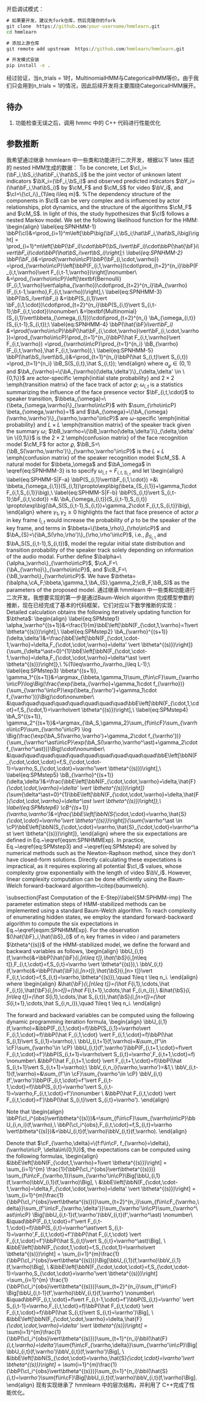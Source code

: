 开启调试模式：
```cmd
# 如果要开发，建议先fork仓库，然后克隆你的fork
git clone  https://github.com/your-username/hmmlearn.git 
cd hmmlearn

# 添加上游仓库
git remote add upstream  https://github.com/hmmlearn/hmmlearn.git 

# 开发模式安装
pip install -e .
```

经过验证，当n_trials = 1时，MultinomialHMM与CategoricalHMM等价。由于我们只会用到n_trials = 1的情况，因此后续开发将主要围绕CategoricalHMM展开。

## 待办
1. 功能检查无误之后，调用 hmmc 中的 C++ 代码进行性能优化



## 参数推断
我希望通过继承 hmmlearn 中一些类和功能进行二次开发，根据以下 latex 描述的 nested HMM生成的数据：
To be concrete, Let $\cI_i=(\bF_i,\bS_i;\hat\bF_i,\hat\bS_i)$ be the joint vector of unknown latent indicators $\bX_i=(\bF_i,\bS_i)$ and observed predicted indicators $\bY_i=(\hat\bF_i,\hat\bS_i)$ by $\cM_F$ and $\cM_S$ for video $\bV_i$, and $\cI=\{\cI_i\}_{1\leq i\leq m}$.
%The dependency structure of the components in $\cI$ can be very complex and is influenced by actor relationships, plot dynamics, and the structure of the algorithms $\cM_F$ and $\cM_S$. In light of this, the study hypothesizes that $\cI$ follows a nested Markov model. 
We set the following likelihood function for the HMM:
\begin{align}
\label{eq:SPNHMM-1}
\bbP(\cI)&=\prod_{i=1}^m\left[\bbP\big(\bF_i,\bS_i;\hat\bF_i,\hat\bS_i\big)\right]
= \prod_{i=1}^m\left[\bbP(\bF_i)\cdot\bbP(\bS_i\vert\bF_i)\cdot\bbP(\hat{\bF}_i\vert\bF_i)\cdot\bbP(\hat\bS_i\vert\bS_i)\right];\\
\label{eq:SPNHMM-2}
\bbP(\bF_i)&=\prod_{\varrho\in\cP}\bbP(\bF_{i,\cdot,\varrho})
=\prod_{\varrho\in\cP}\left[\bbP(F_{i,1,\varrho})\cdot\prod_{t=2}^{n_i}\bbP(F_{i,t,\varrho}\vert F_{i,t-1,\varrho})\right]\nonumber\\
&=\prod_{\varrho\in\cP}\left[\textbf{Bernoulli}(F_{i,1,\varrho}\vert\alpha_{\varrho})\cdot\prod_{t=2}^{n_i}\bA_{\varrho}(F_{i,t-1,\varrho},F_{i,t,\varrho})\right],\\
\label{eq:SPNHMM-3}
\bbP(\bS_i\vert\bF_i)
&=\bbP(S_{i,1}\vert \bF_{i,1,\cdot})\cdot\prod_{t=2}^{n_i}\bbP(S_{i,t}\vert S_{i,t-1};\bF_{i,t,\cdot})\nonumber\\
&=\textbf{Multinomial}(S_{i,1}\vert\bbeta_{\omega_{i,1}})\cdot\prod_{t=2}^{n_i} \bA_{\omega_{i,t}}(S_{i,t-1},S_{i,t});\\
\label{eq:SPNHMM-4}
\bbP(\hat{\bF}_i\vert\bF_i)
&=\prod_{\varrho\in\cP}\bbP(\hat\bF_{i,\cdot,\varrho}\vert\bF_{i,\cdot,\varrho})=\prod_{\varrho\in\cP}\prod_{t=1}^{n_i}\bbP(\hat F_{i,t,\varrho}\vert F_{i,t,\varrho})
=\prod_{\varrho\in\cP}\prod_{t=1}^{n_i} \bB_{\varrho}(F_{i,t,\varrho},\hat F_{i,t,\varrho}),\\
\label{eq:SPNHMM-5}
\bbP(\hat\bS_i\vert\bS_i)&=\prod_{t=1}^{n_i}\bbP(\hat S_{i,t}\vert S_{i,t})
=\prod_{t=1}^{n_i} \bB_S(S_{i,t},\hat S_{i,t});
\end{align}
where
$\alpha_{\varrho}\in(0,1)$ and $\bA_{\varrho}=\{\bA_{\varrho}(\delta,\delta')\}_{\delta,\delta' \in \{0,1\}}$ are actor-specific  \emph{initial state probability} and $2\times 2$ \emph{transition matrix} of the face track of actor $\varrho$;
$\omega_{i,t}$ is a statistics summarizing the influence of the face presence vector $\bF_{i,t,\cdot}$ to speaker transition,
$\bbeta_{\omega}=\{\beta_{\omega,\varrho}\}_{\varrho\in\cP}$ with $\sum_{\rho\in\cP} \beta_{\omega,\varrho}=1$ and $\bA_{\omega}=\{\bA_{\omega}(\varrho,\varrho')\}_{\varrho,\varrho'\in\cP}$ are $\omega$-specific \emph{initial probability} and $L\times L$ \emph{transition matrix} of the speaker track given the summary $\omega$;
$\bB_\varrho=\{\bB_\varrho(\delta,\delta')\}_{\delta,\delta' \in \{0,1\}}$ is the $2\times 2$ \emph{confusion matrix} of the face recognition model $\cM_F$ for actor $\varrho$, 
$\bB_S=\{\bB_S(\varrho,\varrho')\}_{\varrho,\varrho'\in\cP}$ is the $L\times L$ \emph{confusion matrix} of the speaker recognition model $\cM_S$.
A natural model for $\bbeta_\omega$ and $\bA_\omega$ in \eqref{eq:SPNHMM-3} is to specify $\omega_{i,t}=F_{i,t,S_{i,t}}$ and let
\begin{align}
\label{eq:SPHMM-S|F-a}
\bbP(S_{i,1}\vert\bF_{i,1,\cdot})
=&\ \bbeta_{\omega_{i,1}}(S_{i,1})\propto\exp\big(\beta_{S_{i,1}}+\gamma_1\cdot F_{i,1,S_{i,1}}\big),\\
\label{eq:SPHMM-S|F-b}
\bbP(S_{i,t}\vert S_{i,t-1};\bF_{i,t,\cdot})
=&\ \bA_{\omega_{i,t}}(S_{i,t-1},S_{i,t})
\propto\exp\big(\bA_S(S_{i,t-1},S_{i,t})+\gamma_2\cdot F_{i,t,S_{i,t}}\big),
\end{align}
where $\gamma_1,\gamma_2 \geq 0$ highlights the fact that face presence of actor $\rho$ in key frame $I_{i,t}$ would increase the probability of $\rho$ to be the speaker of the key frame, and terms in $\bbeta=\{\beta_\rho\}_{\rho\in\cP}$ and $\bA_{S}=\{\bA_S(\rho,\rho')\}_{\rho,\rho'\in\cP}$, i.e., $\beta_{S_{i,1}}$ and $\bA_S(S_{i,t-1},S_{i,t})$, model the regular initial state distribution and transition probability of the speaker track solely depending on information of the audio modal.
Further define $\balpha=\{\alpha_\varrho\}_{\varrho\in\cP}$, $\cA_F=\{\bA_{\varrho}\}_{\varrho\in\cP}$, and $\cB_F=\{\bB_\varrho\}_{\varrho\in\cP}$.
We have $\btheta=(\balpha,\cA_F;\bbeta,\gamma_1,\bA_{S},\gamma_2;\cB_F,\bB_S)$ as the parameters of the proposed model. 
通过继承 hmmlearn 中一些类和功能进行二次开发。我想要实现的第一步是通过Baum-Welch algorithm 完成模型参数的推断，现在已经完成了基本的代码框架，它们对应以下数学推断的实现：
Detailed calculation obtains the following iteratively updating function for $\btheta$:
\begin{align}
\label{eq:SPMstep1}
\alpha_\varrho^{(s+1)}&=\frac{1}{m}\bbE\left[\bbN(F_{\cdot,1,\varrho}=1\vert \btheta^{(s)})\right],\\
\label{eq:SPMstep2}
\bA_{\varrho}^{(s+1)}(\delta,\delta')&=\frac{\bbE\left[\bbN(F_{\cdot,\cdot-1,\varrho}=\delta,F_{\cdot,\cdot,\varrho}=\delta' \vert \btheta^{(s)})\right]}{\sum_{\delta^\ast=0}^{1}\bbE\left[\bbN(F_{\cdot,\cdot-1,\varrho}=\delta,F_{\cdot,\cdot,\varrho}=\delta^\ast \vert \btheta^{(s)})\right]},\\
%(1\leq\varrho_i\varrho_j\leq L-1);\\
\label{eq:SPMstep3}
\bbeta^{(s+1)}, \gamma_1^{(s+1)}&=\argmax_{\bbeta,\gamma_1}\sum_{f\in\cF}\sum_{\varrho\in\cP}\log\Big(\frac{\exp(\beta_{\varrho}+\gamma_1\cdot f_{\varrho})}{\sum_{\varrho'\in\cP}\exp(\beta_{\varrho'}+\gamma_1\cdot f_{\varrho'})}\Big)\cdot\nonumber\\
&\quad\quad\quad\quad\quad\quad\quad\quad\bbE\left[\bbN(F_{\cdot,1,\cdot}=f,S_{\cdot,1}=\varrho\vert \btheta^{(s)})\right],\\
\label{eq:SPMstep4}
\bA_S^{(s+1)}, \gamma_2^{(s+1)}&=\argmax_{\bA_S,\gamma_2}\sum_{f\in\cF}\sum_{\varrho\in\cP}\sum_{\varrho'\in\cP} \log \Big(\frac{\exp(\bA_S(\varrho,\varrho')+\gamma_2\cdot f_{\varrho'})}{\sum_{\varrho^\ast\in\cP}\exp(\bA_S(\varrho,\varrho^\ast)+\gamma_2\cdot f_{\varrho^\ast})}\Big)\cdot\nonumber\\
&\quad\quad\quad\quad\quad\quad\quad\quad\quad\quad\bbE\left[\bbN(F_{\cdot,\cdot,\cdot}=f,S_{\cdot,\cdot-1}=\varrho,S_{\cdot,\cdot}=\varrho'\vert \btheta^{(s)})\right],\\
\label{eq:SPMstep5}
\bB_{\varrho}^{(s+1)}(\delta,\delta')&=\frac{\bbE\left[\bbN(F_{\cdot,\cdot,\varrho}=\delta,\hat{F}_{\cdot,\cdot,\varrho}=\delta' \vert \btheta^{(s)})\right]}{\sum_{\delta^\ast=0}^{1}\bbE\left[\bbN(F_{\cdot,\cdot,\varrho}=\delta,\hat{F}_{\cdot,\cdot,\varrho}=\delta^\ast \vert \btheta^{(s)})\right]},\\
\label{eq:SPMstep6}
\cB^{(s+1)}(\varrho,\varrho')&=\frac{\bbE\left[\bbN(S_{\cdot,\cdot}=\varrho,\hat{S}_{\cdot,\cdot}=\varrho'\vert \btheta^{(s)})\right]}{\sum_{\varrho^\ast \in \cP}\bbE\left[\bbN(S_{\cdot,\cdot}=\varrho,\hat{S}_{\cdot,\cdot}=\varrho^\ast \vert \btheta^{(s)})\right]},
\end{align}
where the six expectations are defined in Eq.~\eqref{eqsm:SPNHMMExp}. In practice, Eq.~\eqref{eq:SPMstep3} and ~\eqref{eq:SPMstep4} are solved by numerical methods such as the Newton-Raphson method, since they don't have closed-form solutions.
Directly calculating these expectations is impractical, as it requires exploring all potential $\cI_i$ values, whose complexity grow exponentially with the length of video $\bV_i$.
However, linear complexity computation can be done efficiently using the Baum-Welch forward-backward algorithm~\citep{baumwelch}.

\subsection{Fast Computation of the E-Step}\label{SM:SPHMM-imp}
The parameter estimation steps of HMM-stabilized methods can be implemented using a standard Baum-Welch algorithm. To reach complexity of enumerating hidden states, we employ the standard forward-backward algorithm to compute the six expectations in Eq.~\eqref{eqsm:SPNHMMExp}. For the observation $(\hat{\bF}_i,\hat{\bS}_i)$ of $n_i$ key frames in video $i$ and parameters $\btheta^{(s)}$ of the HMM-stabilized model, we define the forward and backward variables as follows,
\begin{align}
\bbU_{i,t}(f,\varrho)&=\bbP(\hat{\bF}_{i,[n\leq t]},\hat{\bS}_{i,[n\leq t]},F_{i,t,\cdot}=f,S_{i,t}=\varrho \vert \btheta^{(s)}),\\
\bbV_{i,t}(f,\varrho)&=\bbP(\hat{\bF}_{i,[n>t]},\hat{\bS}_{i,[n> t]}\vert F_{i,t,\cdot}=f,S_{i,t}=\varrho,\btheta^{(s)}),\quad 1\leq t \leq n_i.
\end{align}
where
\begin{align}
&\hat{\bF}_{i,[n\leq t]}=(\hat F_{i,1},\cdots,\hat F_{i,t}),\hat{\bF}_{i,[n>t]}=(\hat F_{i,t+1},\cdots,\hat F_{i,n_i}),\\
&\hat{\bS}_{i,[n\leq t]}=(\hat S_{i,1},\cdots,\hat S_{i,t}),\hat{\bS}_{i,[n>t]}=(\hat S_{i,t+1},\cdots,\hat S_{i,n_i}),\quad 1\leq t \leq n_i.
\end{align}

The forward and backward variables can be computed using the following dynamic programming iteration formula,
\begin{align}
\bbU_{i,1}(f,\varrho)=&\bbP(F_{i,1,\cdot}=f)\bbP(S_{i,1}=\varrho\vert F_{i,1,\cdot}=f)\bbP(\hat F_{i,1,\cdot} \vert F_{i,1,\cdot}=f)\bbP(\hat S_{i,1}\vert S_{i,1}=\varrho),\\
\bbU_{i,t+1}(f,\varrho)=&\sum_{f'\in \cF}\sum_{\varrho'\in \cP} \bbU_{i,t}(f',\varrho')\bbP(F_{i,t+1,\cdot}=f\vert F_{i,t,\cdot}=f')\bbP(S_{i,t+1}=\varrho\vert S_{i,t}=\varrho',F_{i,t+1,\cdot}=f) \nonumber\\
&\bbP(\hat F_{i,t+1,\cdot} \vert F_{i,t+1,\cdot}=f)\bbP(\hat S_{i,t+1}\vert S_{i,t+1}=\varrho);\\
\bbV_{i,n_i}(\varrho,\varrho')=&1,\\
\bbV_{i,t-1}(f,\varrho)=&\sum_{f'\in \cF}\sum_{\varrho'\in \cP} \bbV_{i,t}(f',\varrho')\bbP(F_{i,t,\cdot}=f'\vert F_{i,t-1,\cdot}=f)\bbP(S_{i,t}=\varrho'\vert S_{i,t-1}=\varrho,F_{i,t,\cdot}=f')\nonumber \\
&\bbP(\hat F_{i,t,\cdot} \vert F_{i,t,\cdot}=f')\bbP(\hat S_{i,t}\vert S_{i,t}=\varrho').
\end{align}

Note that
\begin{align}
\bbP(\cI_i^{obs}\vert\btheta^{(s)})&=\sum_{f\in\cF}\sum_{\varrho\in\cP}\bbU_{i,n_i}(f,\varrho),\\
\bbP(\cI_i^{obs},F_{i,t,\cdot}=f,S_{i,t}=\varrho \vert\btheta^{(s)})&=\bbU_{i,t}(f,\varrho)\bbV_{i,t}(f,\varrho).
\end{align}

Denote that $\cF_{\varrho,\delta}=\{f:f\in\cF, f_{\varrho}=\delta\}, (\varrho\in\cP, \delta\in\{0,1\})$, the expectations can be computed using the following formulas,
\begin{align}
&\bbE\left[\bbN(F_{\cdot,1,\varrho}=1\vert \btheta^{(s)})\right] = \sum_{i=1}^{m} \frac{1}{\bbP(\cI_i^{obs}\vert\btheta^{(s)})} \sum_{f\in\cF_{\varrho,1}}\sum_{\varrho'\in\cP}\Big[\bbU_{i,1}(f,\varrho)\bbV_{i,1}(f,\varrho)\Big],
\\
&\bbE\left[\bbN(F_{\cdot,\cdot-1,\varrho}=\delta,F_{\cdot,\cdot,\varrho}=\delta' \vert \btheta^{(s)})\right] = \sum_{i=1}^{m}\frac{1}{\bbP(\cI_i^{obs}\vert\btheta^{(s)})}\sum_{t=2}^{n_i}\sum_{f\in\cF_{\varrho,\delta}}\sum_{f'\in\cF_{\varrho,\delta'}}\sum_{\varrho'\in\cP}\sum_{\varrho^\ast\in\cP} \Big[\bbU_{i,t-1}(f,\varrho')\bbV_{i,t}(f',\varrho^\ast)
\nonumber\\
&\quad\bbP(F_{i,t,\cdot}=f'\vert F_{i,t-1,\cdot}=f)\bbP(S_{i,t}=\varrho^\ast\vert S_{i,t-1}=\varrho',F_{i,t,\cdot}=f')\bbP(\hat F_{i,t,\cdot} \vert F_{i,t,\cdot}=f')\bbP(\hat S_{i,t}\vert S_{i,t}=\varrho^\ast)\Big],
\\
&\bbE\left[\bbN(F_{\cdot,1,\cdot}=f,S_{\cdot,1}=\varrho\vert \btheta^{(s)})\right] = \sum_{i=1}^{m}\frac{1}{\bbP(\cI_i^{obs}\vert\btheta^{(s)})}\Big[\bbU_{i,1}(f,\varrho)\bbV_{i,1}(f,\varrho)\Big],
\\
&\bbE\left[\bbN(F_{\cdot,\cdot,\cdot}=f,S_{\cdot,\cdot-1}=\varrho,S_{\cdot,\cdot}=\varrho'\vert \btheta^{(s)})\right] =\sum_{i=1}^{m} \frac{1}{\bbP(\cI_i^{obs}\vert\btheta^{(s)})}\sum_{t=2}^{n_i}\sum_{f'\in\cF}
\Big[\bbU_{i,t-1}(f',\varrho)\bbV_{i,t}(f,\varrho')
\nonumber\\
&\quad\bbP(F_{i,t,\cdot}=f\vert F_{i,t-1,\cdot}=f')\bbP(S_{i,t}=\varrho' \vert S_{i,t-1}=\varrho,F_{i,t,\cdot}=f)\bbP(\hat F_{i,t,\cdot} \vert F_{i,t,\cdot}=f)\bbP(\hat S_{i,t}\vert S_{i,t}=\varrho')\Big],
\\
&\bbE\left[\bbN(F_{\cdot,\cdot,\varrho}=\delta,\hat{F}_{\cdot,\cdot,\varrho}=\delta' \vert \btheta^{(s)})\right] = \sum_{i=1}^{m}\frac{1}{\bbP(\cI_i^{obs}\vert\btheta^{(s)})}\sum_{t=1}^{n_i}\bbI(\hat{F}_{i,t,\varrho}=\delta')\sum_{f\in\cF_{\varrho,\delta}}\sum_{\varrho'\in\cP}\Big[\bbU_{i,t}(f,\varrho')\bbV_{i,t}(f,\varrho')\Big],
\\
&\bbE\left[\bbN(S_{\cdot,\cdot}=\varrho,\hat{S}_{\cdot,\cdot}=\varrho'\vert \btheta^{(s)})\right] = \sum_{i=1}^{m}\frac{1}{\bbP(\cI_i^{obs}\vert\btheta^{(s)})}\sum_{t=1}^{n_i}\bbI(\hat{S}_{i,t}=\varrho')\sum_{f\in\cF}\Big[\bbU_{i,t}(f,\varrho)\bbV_{i,t}(f,\varrho)\Big].
\end{align}
现有实现继承了 hmmlearn 中的层次结构，并利用了 C++完成了性能优化。
